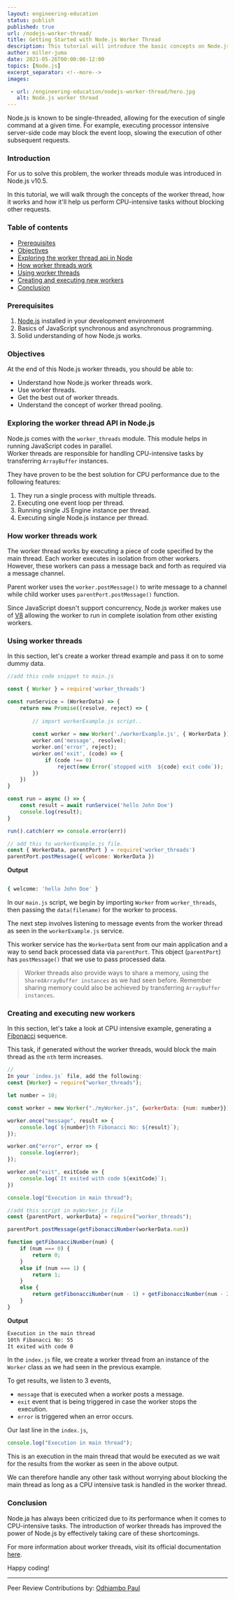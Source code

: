 ```yaml
---
layout: engineering-education
status: publish
published: true
url: /nodejs-worker-thread/
title: Getting Started with Node.js Worker Thread
description: This tutorial will introduce the basic concepts on Node.js worker thread. The worker thread helps in executing CPU-intensive tasks without blocking other requests. 
author: miller-juma
date: 2021-05-26T00:00:00-12:00
topics: [Node.js]
excerpt_separator: <!--more-->
images:

 - url: /engineering-education/nodejs-worker-thread/hero.jpg
   alt: Node.js worker thread
---
```

Node.js is known to be single-threaded, allowing for the execution of single command at a given time. For example, executing processor intensive server-side code may block the event loop, slowing the execution of other subsequent requests.
<!--more-->
### Introduction
For us to solve this problem, the worker threads module was introduced in Node.js v10.5. 

In this tutorial, we will walk through the concepts of the worker thread, how it works and how it'll help us perform CPU-intensive tasks without blocking other requests.

### Table of contents
- [Prerequisites](#prerequisites)
- [Objectives](#objectives)
- [Exploring the worker thread api in Node](#exploring-the-worker-thread-api-in-node)
- [How worker threads work](#how-worker-threads-work)
- [Using worker threads](using-worker-threads)
- [Creating and executing new workers](#creating-and-executing-new-workers)
- [Conclusion](#conclusion)

### Prerequisites
1. [Node.js](https://nodejs.org/en/download/) installed in your development environment
2. Basics of JavaScript synchronous and asynchronous programming.
3. Solid understanding of how Node.js works.

### Objectives
At the end of this Node.js worker threads, you should be able to:
- Understand how Node.js worker threads work.
- Use worker threads.
- Get the best out of worker threads.
- Understand the concept of worker thread pooling.

### Exploring the worker thread API in Node.js
Node.js comes with the `worker_threads` module. This module helps in running JavaScript codes in parallel.  
Worker threads are responsible for handling CPU-intensive tasks by transferring `ArrayBuffer` instances.  

They have proven to be the best solution for CPU performance due to the following features:
1. They run a single process with multiple threads.
2. Executing one event loop per thread.
3. Running single JS Engine instance per thread.
4. Executing single Node.js instance per thread.

### How worker threads work
The worker thread works by executing a piece of code specified by the main thread. Each worker executes in isolation from other workers. However, these workers can pass a message back and forth as required via a message channel.   

Parent worker uses the `worker.postMessage()` to write message to a channel while child worker uses `parentPort.postMessage()` function.  

Since JavaScript doesn't support concurrency, Node.js worker makes use of [V8](https://v8docs.nodesource.com/node-0.8/d5/dda/classv8_1_1_isolate.html) allowing the worker to run in complete isolation from other existing workers.  

### Using worker threads
In this section, let's create a worker thread example and pass it on to some dummy data.

```js
//add this code snippet to main.js

const { Worker } = require('worker_threads')

const runService = (WorkerData) => {
    return new Promise((resolve, reject) => {
    
        // import workerExample.js script..
    
        const worker = new Worker('./workerExample.js', { WorkerData });
        worker.on('message', resolve);
        worker.on('error', reject);
        worker.on('exit', (code) => {
            if (code !== 0)
                reject(new Error(`stopped with  ${code} exit code`));
        })
    })
}

const run = async () => {
    const result = await runService('hello John Doe')
    console.log(result);
}

run().catch(err => console.error(err))

```

```js
// add this to workerExample.js file.
const { WorkerData, parentPort } = require('worker_threads')
parentPort.postMessage({ welcome: WorkerData })
```
**Output**

```bash

{ welcome: 'hello John Doe' }

```

In our `main.js` script, we begin by importing `Worker` from `worker_threads`, then passing the `data(filename)` for the worker to process. 

The next step involves listening to message events from the worker thread as seen in the `workerExample.js` service.  

This worker service has the `WorkerData` sent from our main application and a way to send back processed data via `parentPort`. This object (`parentPort`) has `postMessage()` that we use to pass processed data.  

> Worker threads also provide ways to share a memory, using the `SharedArrayBuffer instances` as we had seen before. 
> Remember sharing memory could also be achieved by transferring `ArrayBuffer instances`.

### Creating and executing new workers
In this section, let's take a look at CPU intensive example, generating a [Fibonacci](https://en.wikipedia.org/wiki/Fibonacci_number) sequence. 

This task, if generated without the worker threads, would block the main thread as the `nth` term increases.

```js
//
In your `index.js` file, add the following:
const {Worker} = require("worker_threads");

let number = 10;

const worker = new Worker("./myWorker.js", {workerData: {num: number}});

worker.once("message", result => {
    console.log(`${number}th Fibonacci No: ${result}`);
});

worker.on("error", error => {
    console.log(error);
});

worker.on("exit", exitCode => {
    console.log(`It exited with code ${exitCode}`);
})

console.log("Execution in main thread");
```

```js
//add this script in myWorker.js file
const {parentPort, workerData} = require("worker_threads");

parentPort.postMessage(getFibonacciNumber(workerData.num))

function getFibonacciNumber(num) {
    if (num === 0) {
        return 0;
    }
    else if (num === 1) {
        return 1;
    }
    else {
        return getFibonacciNumber(num - 1) + getFibonacciNumber(num - 2);
    }
}
```

**Output**

```bash
Execution in the main thread
10th Fibonacci No: 55
It exited with code 0

```

In the `index.js` file, we create a worker thread from an instance of the `Worker` class as we had seen in the previous example.  

To get results, we listen to 3 events, 
- `message` that is executed when a worker posts a message.
- `exit` event that is being triggered in case the worker stops the execution.
- `error` is triggered when an error occurs.

Our last line in the `index.js`,

```js
console.log("Execution in main thread");
``` 

This is an execution in the main thread that would be executed as we wait for the results from the worker as seen in the above output.

We can therefore handle any other task without worrying about blocking the main thread as long as a CPU intensive task is handled in the worker thread.

### Conclusion
Node.ja has always been criticized due to its performance when it comes to CPU-intensive tasks. The introduction of worker threads has improved the power of Node.js by effectively taking care of these shortcomings.  

For more information about worker threads, visit its official documentation [here](https://nodejs.org/api/worker_threads.html#worker_threads_worker_threads).

Happy coding!

---
Peer Review Contributions by: [Odhiambo Paul](/engineering-education/authors/odhiambo-paul/)
